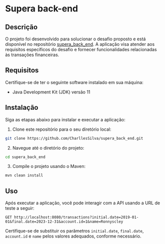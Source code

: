 
# Supera back-end

## Descrição

O projeto foi desenvolvido para solucionar o desafio proposto e está disponível no repositório [supera_back_end](https://github.com/CharllesSilva/supera_back_end.git). A aplicação visa atender aos requisitos específicos do desafio e fornecer funcionalidades relacionadas às transações financeiras.

## Requisitos

Certifique-se de ter o seguinte software instalado em sua máquina:

- Java Development Kit (JDK) versão 11

## Instalação

Siga as etapas abaixo para instalar e executar a aplicação:

1. Clone este repositório para o seu diretório local:

```bash
git clone https://github.com/CharllesSilva/supera_back_end.git
```

2. Navegue até o diretório do projeto:

```bash
cd supera_back_end
```

3. Compile o projeto usando o Maven:

```bash
mvn clean install
```

## Uso

Após executar a aplicação, você pode interagir com a API usando a URL de teste a seguir:

```http
GET http://localhost:8080/transactions?initial.date=2019-01-01&final.date=2023-12-31&account.id=1&name=Ronnyscley
```

Certifique-se de substituir os parâmetros `initial.date`, `final.date`, `account.id` e `name` pelos valores adequados, conforme necessário.

